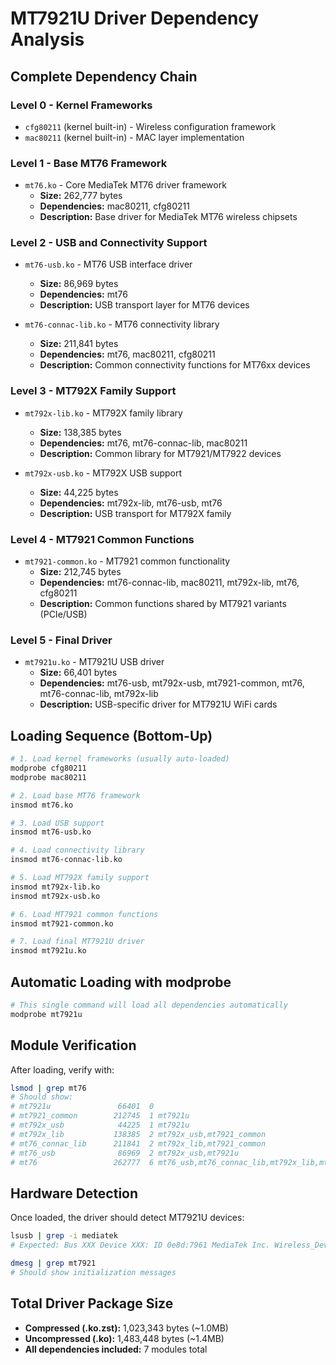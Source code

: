 # MT7921U Driver Dependency Analysis

## Complete Dependency Chain

### Level 0 - Kernel Frameworks
- `cfg80211` (kernel built-in) - Wireless configuration framework
- `mac80211` (kernel built-in) - MAC layer implementation

### Level 1 - Base MT76 Framework  
- `mt76.ko` - Core MediaTek MT76 driver framework
  - **Size:** 262,777 bytes
  - **Dependencies:** mac80211, cfg80211
  - **Description:** Base driver for MediaTek MT76 wireless chipsets

### Level 2 - USB and Connectivity Support
- `mt76-usb.ko` - MT76 USB interface driver
  - **Size:** 86,969 bytes  
  - **Dependencies:** mt76
  - **Description:** USB transport layer for MT76 devices

- `mt76-connac-lib.ko` - MT76 connectivity library
  - **Size:** 211,841 bytes
  - **Dependencies:** mt76, mac80211, cfg80211  
  - **Description:** Common connectivity functions for MT76xx devices

### Level 3 - MT792X Family Support
- `mt792x-lib.ko` - MT792X family library
  - **Size:** 138,385 bytes
  - **Dependencies:** mt76, mt76-connac-lib, mac80211
  - **Description:** Common library for MT7921/MT7922 devices

- `mt792x-usb.ko` - MT792X USB support
  - **Size:** 44,225 bytes  
  - **Dependencies:** mt792x-lib, mt76-usb, mt76
  - **Description:** USB transport for MT792X family

### Level 4 - MT7921 Common Functions
- `mt7921-common.ko` - MT7921 common functionality
  - **Size:** 212,745 bytes
  - **Dependencies:** mt76-connac-lib, mac80211, mt792x-lib, mt76, cfg80211
  - **Description:** Common functions shared by MT7921 variants (PCIe/USB)

### Level 5 - Final Driver
- `mt7921u.ko` - MT7921U USB driver
  - **Size:** 66,401 bytes
  - **Dependencies:** mt76-usb, mt792x-usb, mt7921-common, mt76, mt76-connac-lib, mt792x-lib
  - **Description:** USB-specific driver for MT7921U WiFi cards

## Loading Sequence (Bottom-Up)

```bash
# 1. Load kernel frameworks (usually auto-loaded)
modprobe cfg80211
modprobe mac80211

# 2. Load base MT76 framework
insmod mt76.ko

# 3. Load USB support
insmod mt76-usb.ko

# 4. Load connectivity library
insmod mt76-connac-lib.ko

# 5. Load MT792X family support
insmod mt792x-lib.ko
insmod mt792x-usb.ko

# 6. Load MT7921 common functions
insmod mt7921-common.ko

# 7. Load final MT7921U driver
insmod mt7921u.ko
```

## Automatic Loading with modprobe

```bash
# This single command will load all dependencies automatically
modprobe mt7921u
```

## Module Verification

After loading, verify with:
```bash
lsmod | grep mt76
# Should show:
# mt7921u               66401  0 
# mt7921_common        212745  1 mt7921u
# mt792x_usb            44225  1 mt7921u  
# mt792x_lib           138385  2 mt792x_usb,mt7921_common
# mt76_connac_lib      211841  2 mt792x_lib,mt7921_common
# mt76_usb              86969  2 mt792x_usb,mt7921u
# mt76                 262777  6 mt76_usb,mt76_connac_lib,mt792x_lib,mt7921_common,mt792x_usb,mt7921u
```

## Hardware Detection

Once loaded, the driver should detect MT7921U devices:
```bash
lsusb | grep -i mediatek
# Expected: Bus XXX Device XXX: ID 0e8d:7961 MediaTek Inc. Wireless_Device

dmesg | grep mt7921
# Should show initialization messages
```

## Total Driver Package Size

- **Compressed (.ko.zst):** 1,023,343 bytes (~1.0MB)
- **Uncompressed (.ko):** 1,483,448 bytes (~1.4MB)
- **All dependencies included:** 7 modules total
